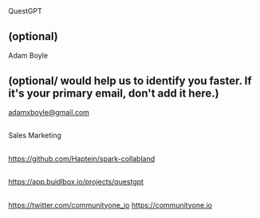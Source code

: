 ## <PROJECT NAME>
  QuestGPT

## <YOUR FULL NAME> (optional)
  Adam Boyle

## <Used Email in Buidlbox> (optional/ would help us to identify you faster. If it's your primary email, don't add it here.)
  adamxboyle@gmail.com
  
## <YOUR ROLE ON THE TEAM>
  Sales Marketing

## <LINK TO THE PROJECT REPOSITORY>
  https://github.com/Haptein/spark-collabland

## <LINK TO BUIDLBOX SUBMISSION>
  https://app.buidlbox.io/projects/questgpt

## <ANY LINKS TO YOUR SOCIALS THAT YOU WANT PEOPLE TO SEE WHO MIGHT COME ACROSS YOUR SUBMISSION IN THE FUTURE>
  https://twitter.com/communityone_io
  https://communityone.io
